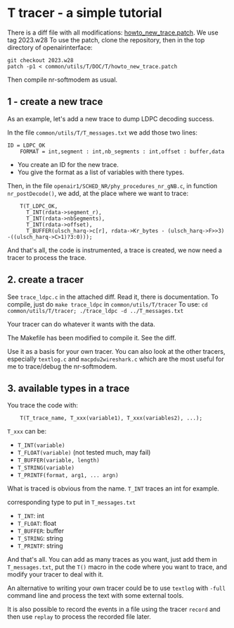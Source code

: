 # T tracer - a simple tutorial

There is a diff file with all modifications:
[howto_new_trace.patch](./howto_new_trace.patch).
We use tag 2023.w28
To use the patch, clone the repository,
then in the top directory of openairinterface:
```
git checkout 2023.w28
patch -p1 < common/utils/T/DOC/T/howto_new_trace.patch
```

Then compile nr-softmodem as usual.

## 1 - create a new trace

As an example, let's add a new trace to dump LDPC decoding success.

In the file `common/utils/T/T_messages.txt`
we add those two lines:

```
ID = LDPC_OK
    FORMAT = int,segment : int,nb_segments : int,offset : buffer,data
```

- You create an ID for the new trace.
- You give the format as a list of variables with there types.

Then, in the file `openair1/SCHED_NR/phy_procedures_nr_gNB.c`,
in function `nr_postDecode()`, we add, at the place where we want to trace:

```
    T(T_LDPC_OK,
      T_INT(rdata->segment_r),
      T_INT(rdata->nbSegments),
      T_INT(rdata->offset),
      T_BUFFER(ulsch_harq->c[r], rdata->Kr_bytes - (ulsch_harq->F>>3) -((ulsch_harq->C>1)?3:0)));
```

And that's all, the code is instrumented, a trace is created,
we now need a tracer to process the trace.

## 2. create a tracer

See `trace_ldpc.c` in the attached diff. Read it, there is documentation.
To compile, just do `make trace_ldpc` in `common/utils/T/tracer`
To use: `cd common/utils/T/tracer; ./trace_ldpc -d ../T_messages.txt`

Your tracer can do whatever it wants with the data.

The Makefile has been modified to compile it. See the diff.

Use it as a basis for your own tracer.
You can also look at the other tracers, especially `textlog.c`
and `macpdu2wireshark.c` which are the most useful for me to
trace/debug the nr-softmodem.

## 3. available types in a trace

You trace the code with:

```
    T(T_trace_name, T_xxx(variable1), T_xxx(variables2), ...);
```

`T_xxx` can be:

- `T_INT(variable)`
- `T_FLOAT(variable)`                  (not tested much, may fail)
- `T_BUFFER(variable, length)`
- `T_STRING(variable)`
- `T_PRINTF(format, arg1, ... argn)`

What is traced is obvious from the name. `T_INT` traces an int for example.

corresponding type to put in `T_messages.txt`

- `T_INT`: int
- `T_FLOAT`: float
- `T_BUFFER`: buffer
- `T_STRING`: string
- `T_PRINTF`: string

And that's all.
You can add as many traces as you want, just add them in `T_messages.txt`,
put the `T()` macro in the code where you want to trace, and modify your
tracer to deal with it.

An alternative to writing your own tracer could be to use `textlog`
with `-full` command line and process the text with some external
tools.

It is also possible to record the events in a file using the tracer
`record` and then use `replay` to process the recorded file later.
